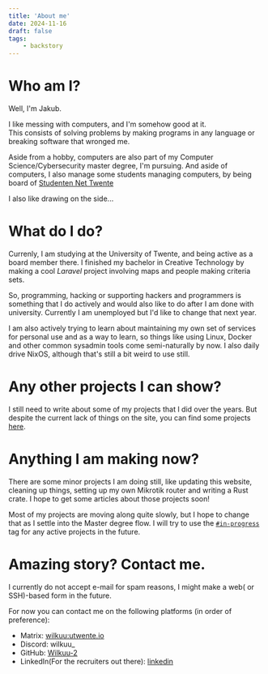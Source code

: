 ```yaml
---
title: 'About me'
date: 2024-11-16
draft: false
tags: 
    - backstory
---
```


# Who am I? 
Well, I'm Jakub. 

I like messing with computers, and I'm somehow good at it.  
This consists of solving problems by making programs in any language or breaking software that wronged me.

Aside from a hobby, computers are also part of my Computer Science/Cybersecurity master degree, I'm pursuing. 
And aside of computers, I also manage some students managing computers, by being board of [Studenten Net Twente](https://snt.utwente.nl)

I also like drawing on the side... 

# What do I do? 
Currenly, I am studying at the University of Twente, and being active as a board member there. 
I finished my bachelor in Creative Technology by making a cool *Laravel* project involving maps and people making criteria sets. 

So, programming, hacking or supporting hackers and programmers is something that I do actively and would also like to do after I am done with university. 
Currently I am unemployed but I'd like to change that next year. 

I am also actively trying to learn about maintaining my own set of services for personal use and as a way to learn, so things like using Linux, Docker and other common sysadmin tools come semi-naturally by now. I also daily drive NixOS, although that's still a bit weird to use still. 

# Any other projects I can show? 
I still need to write about some of my projects that I did over the years. 
But despite the current lack of things on the site, you can find some projects [here](../projects).

# Anything I am making now? 
There are some minor projects I am doing still, like updating this website, cleaning up things, setting up my own Mikrotik router and writing a Rust crate. 
I hope to get some articles about those projects soon! 

Most of my projects are moving along quite slowly, but I hope to change that as I settle into the Master degree flow. 
I will try to use the [`#in-progress`](/tags/in-progress) tag for any active projects in the future. 

# Amazing story? Contact me. 
I currently do not accept e-mail for spam reasons, I might make a web( or SSH)-based form in the future. 

For now you can contact me on the following platforms (in order of preference): 
- Matrix: [wilkuu:utwente.io](https://matrix.to/#/@wilkuu:utwente.io)
- Discord: wilkuu_
- GitHub: [Wilkuu-2](https://github.com/Wilkuu-2)  
- LinkedIn(For the recruiters out there): [linkedin](https://www.linkedin.com/in/wilkuu/)






